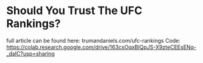 # Should You Trust The UFC Rankings?
full article can be found here: trumandaniels.com/ufc-rankings
Code: https://colab.research.google.com/drive/163csOqxBlQpJS-X9zteCEEsENq-_daIC?usp=sharing
